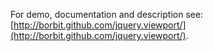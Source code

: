 For demo, documentation and description see: [http://borbit.github.com/jquery.viewport/](http://borbit.github.com/jquery.viewport/).